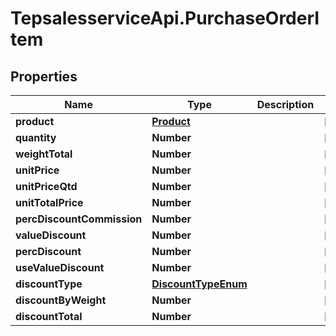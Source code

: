 # TepsalesserviceApi.PurchaseOrderItem

## Properties
Name | Type | Description | Notes
------------ | ------------- | ------------- | -------------
**product** | [**Product**](Product.md) |  | [optional] 
**quantity** | **Number** |  | [optional] 
**weightTotal** | **Number** |  | [optional] 
**unitPrice** | **Number** |  | [optional] 
**unitPriceQtd** | **Number** |  | [optional] 
**unitTotalPrice** | **Number** |  | [optional] 
**percDiscountCommission** | **Number** |  | [optional] 
**valueDiscount** | **Number** |  | [optional] 
**percDiscount** | **Number** |  | [optional] 
**useValueDiscount** | **Number** |  | [optional] 
**discountType** | [**DiscountTypeEnum**](DiscountTypeEnum.md) |  | [optional] 
**discountByWeight** | **Number** |  | [optional] 
**discountTotal** | **Number** |  | [optional] 
